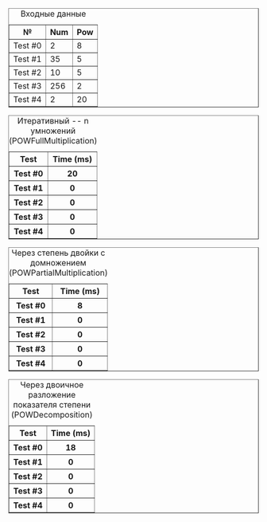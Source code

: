 <table border="1">
<caption>Входные данные</caption>
<tr>
<th>№</th>
<th>Num</th>
<th>Pow</th>   
</tr>
<tr><td>Test #0</td><td>2</td><td>8</td></tr>
<tr><td>Test #1</td><td>35</td><td>5</td></tr>
<tr><td>Test #2</td><td>10</td><td>5</td></tr>
<tr><td>Test #3</td><td>256</td><td>2</td></tr>
<tr><td>Test #4</td><td>2</td><td>20</td></tr>   
</table>

<table border="1">
<caption>Итеративный -- n умножений (POWFullMultiplication)</caption>
<tr><th>Test</th><th>Time (ms)</th></tr>
<tr><th>Test #0</th><th>20</th></tr>
<tr><th>Test #1</th><th>0</th></tr>
<tr><th>Test #2</th><th>0</th></tr>
<tr><th>Test #3</th><th>0</th></tr>
<tr><th>Test #4</th><th>0</th></tr>
</table>

<table border="1">
<caption>Через степень двойки с домножением (POWPartialMultiplication)</caption>
<tr><th>Test</th><th>Time (ms)</th></tr>
<tr><th>Test #0</th><th>8</th></tr>
<tr><th>Test #1</th><th>0</th></tr>
<tr><th>Test #2</th><th>0</th></tr>
<tr><th>Test #3</th><th>0</th></tr>
<tr><th>Test #4</th><th>0</th></tr>
</table>

<table border="1">
<caption>Через двоичное разложение показателя степени (POWDecomposition)</caption>
<tr><th>Test</th><th>Time (ms)</th></tr>
<tr><th>Test #0</th><th>18</th></tr>
<tr><th>Test #1</th><th>0</th></tr>
<tr><th>Test #2</th><th>0</th></tr>
<tr><th>Test #3</th><th>0</th></tr>
<tr><th>Test #4</th><th>0</th></tr>
</table>

